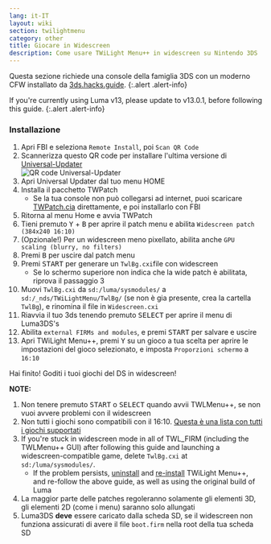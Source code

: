```yaml
---
lang: it-IT
layout: wiki
section: twilightmenu
category: other
title: Giocare in Widescreen
description: Come usare TWiLight Menu++ in widescreen su Nintendo 3DS
---
```


Questa sezione richiede una console della famiglia 3DS con un moderno CFW installato da [3ds.hacks.guide](https://3ds.hacks.guide).
{:.alert .alert-info}

If you're currently using Luma v13, please update to v13.0.1, before following this guide.
{:.alert .alert-info}

### Installazione
1. Apri FBI e seleziona `Remote Install`, poi `Scan QR Code`
1. Scannerizza questo QR code per installare l'ultima versione di [Universal-Updater](https://github.com/Universal-Team/Universal-Updater)<br> ![QR code Universal-Updater](https://db.universal-team.net/assets/images/qr/universal-updater-cia.png)
1. Apri Universal Updater dal tuo menu HOME
1. Installa il pacchetto TWPatch
   - Se la tua console non può collegarsi ad internet, puoi scaricare [TWPatch.cia](https://gbatemp.net/download/twpatch.37400/version/38832/download?file=302085) direttamente, e poi installarlo con FBI
1. Ritorna al menu Home e avvia TWPatch
1. Tieni premuto <kbd class="face">Y</kbd> + <kbd class="face">B</kbd> per aprire il patch menu e abilita `Widescreen patch (384x240 16:10)`
1. (Opzionale!) Per un widescreen meno pixellato, abilita anche `GPU scaling (blurry, no filters)`
1. Premi <kbd class="face">B</kbd> per uscire dal patch menu
1. Premi <kbd>START</kbd> per generare un `TwlBg.cxi`file con widescreen
   - Se lo schermo superiore non indica che la wide patch è abilitata, riprova il passaggio 3
1. Muovi `TwlBg.cxi` da `sd:/luma/sysmodules/` a `sd:/_nds/TWiLightMenu/TwlBg/` (se non è gia presente, crea la cartella `TwlBg`), e rinomina il file in `Widescreen.cxi`
1. Riavvia il tuo 3ds tenendo premuto <kbd>SELECT</kbd> per aprire il menu di Luma3DS's
1. Abilita `external FIRMs and modules`, e premi <kbd>START</kbd> per salvare e uscire
1. Apri TWiLight Menu++, premi <kbd class="face">Y</kbd> su un gioco a tua scelta per aprire le impostazioni del gioco selezionato, e imposta `Proporzioni schermo` a `16:10`

Hai finito! Goditi i tuoi giochi del DS in widescreen!

**NOTE:**
1. Non tenere premuto <kbd>START</kbd> o <kbd>SELECT</kbd> quando avvii TWLMenu++, se non vuoi avvere problemi con il widescreen
1. Non tutti i giochi sono compatibili con il 16:10. [Questa è una lista con tutti i giochi supportati](https://github.com/DS-Homebrew/TWiLightMenu/blob/master/7zfile/3DS%20-%20CFW%20users/Games%20supported%20with%20widescreen.txt)
1. If you're stuck in widescreen mode in all of TWL_FIRM (including the TWLMenu++ GUI) after following this guide and launching a widescreen-compatible game, delete `TwlBg.cxi` at `sd:/luma/sysmodules/`.
   - If the problem persists, [uninstall](https://wiki.ds-homebrew.com/twilightmenu/uninstalling-3ds) and [re-install](https://wiki.ds-homebrew.com/twilightmenu/installing-3ds) TWiLight Menu++, and re-follow the above guide, as well as using the original build of Luma
1. La maggior parte delle patches regoleranno solamente gli elementi 3D, gli elementi 2D (come i menu) saranno solo allungati
1. Luma3DS **deve** essere caricato dalla scheda SD, se il widescreen non funziona assicurati di avere il file  `boot.firm` nella root della tua scheda SD
